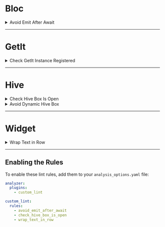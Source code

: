 <!-- 
This README describes the package. If you publish this package to pub.dev,
this README's contents appear on the landing page for your package.

For information about how to write a good package README, see the guide for
[writing package pages](https://dart.dev/tools/pub/writing-package-pages). 

For general information about developing packages, see the Dart guide for
[creating packages](https://dart.dev/guides/libraries/create-packages)
and the Flutter guide for
[developing packages and plugins](https://flutter.dev/to/develop-packages). 
-->

# Bloc

<details>
<summary>Avoid Emit After Await</summary>

**Lint Name**: `avoid_emit_after_await`

**Description**:  
This lint rule ensures that `emit` calls in a `Bloc` are properly guarded by a check for `isClosed` when they occur after an `await` expression. This prevents potential runtime errors caused by emitting states to a closed `Bloc`.

---

### Problem

When using `emit` in a `Bloc`, if the `Bloc` is closed after an `await` operation, calling `emit` will throw an exception. This lint rule ensures that all `emit` calls after an `await` are wrapped in a guard like `if (!isClosed)`.

---

### Example

#### Bad Code:
```dart
Future<void> someAsyncFunction() async {
  await Future.delayed(Duration(seconds: 1));
  emit(SomeState()); // This can throw if the Bloc is closed
}
```

#### Good Code:
```dart
Future<void> someAsyncFunction() async {
  await Future.delayed(Duration(seconds: 1));
  if (!isClosed) {
    emit(SomeState()); // Safe to emit
  }
}
```

</details>

---


# GetIt

<details>
<summary>Check GetIt Instance Registered</summary>

**Lint Name**: `check_get_it_instance_registered`

**Description**:  
This lint rule ensures that calls to `GetIt.I<T>()` are properly guarded by a check for `isRegistered<T>()` before retrieving the instance. This prevents potential runtime errors caused by attempting to retrieve an unregistered dependency.

---

### Problem

When retrieving instances from GetIt's service locator using `GetIt.I<T>()`, if the type is not registered, it will throw a runtime exception. This lint rule ensures that all retrievals are preceded by a check to ensure the type is registered before accessing it.

---

### Example

#### Bad Code:
```dart
void someFunction() {
  final controller = GetIt.I<Controller>(); // This can throw if Controller is not registered
  controller.doSomething();
}
```

#### Good Code:
```dart
void someFunction() {
  if (GetIt.I.isRegistered<Controller>()) {
    final controller = GetIt.I<Controller>(); // Safe to retrieve
    controller.doSomething();
  }
}
```

#### Alternative Good Code:
```dart
void someFunction() {
  if (!GetIt.I.isRegistered<Controller>()) return;
  
  final controller = GetIt.I<Controller>(); // Safe to retrieve
  controller.doSomething();
}
```

---

### Fix

The lint rule provides an automatic fix that wraps the `GetIt.I<T>()` call in an `if (GetIt.I.isRegistered<T>())` check.

#### Example Fix:
##### Input:
```dart
final controller = GetIt.I<Controller>();
controller.doSomething();
```

##### Output:
```dart
if (GetIt.I.isRegistered<Controller>()) {
  final controller = GetIt.I<Controller>();
  controller.doSomething();
}
```

</details>

---

# Hive

<details>
<summary>Check Hive Box Is Open</summary>

**Lint Name**: `check_hive_box_is_open`

**Description**:  
This lint rule ensures that operations on a Hive box (e.g., `put`, `delete`, `add`) are properly guarded by a check for `isOpen`. This prevents potential runtime errors caused by attempting to modify a closed Hive box.

---

### Problem

When performing operations on a Hive box, if the box is closed, it can throw runtime exceptions. This lint rule ensures that all modifying operations on a Hive box are preceded by a check to ensure the box is open.

---

### Example

#### Bad Code:
```dart
void saveData(Box box) {
  box.put('key', 'value'); // This can throw if the box is closed
}
```

#### Good Code:
```dart
void saveData(Box box) {
  if (box.isOpen) {
    box.put('key', 'value'); // Safe to modify the box
  }
}
```

#### Alternative Good Code:
```dart
void saveData(Box box) {
  if (!box.isOpen) return;
  box.put('key', 'value'); // Safe to modify the box
}
```

---

### Fix

The lint rule provides an automatic fix that wraps the Hive box operation in an `if (box.isOpen)` check.

#### Example Fix:
##### Input:
```dart
box.put('key', 'value');
```

##### Output:
```dart
if (box.isOpen) {
  box.put('key', 'value');
}
```

</details>



<details>
<summary>Avoid Dynamic Hive Box</summary>

**Lint Name**: `avoid_dynamic_hive_box`

**Description**:  
This lint rule ensures that Hive boxes are created with explicit type parameters rather than using implicit dynamic types. This promotes type safety and prevents potential runtime errors caused by storing or retrieving values of unexpected types.

---

### Problem

When creating Hive boxes without specifying type parameters (e.g., `Hive.openBox('myBox')` instead of `Hive.openBox<String>('myBox')`), the box defaults to using `dynamic` types. This can lead to type errors at runtime when accessing data and bypasses Dart's static type checking, making your code less safe and harder to maintain.

---

### Example

#### Bad Code:
```dart
final box = await Hive.openBox('settings');
final lazyBox = await Hive.openLazyBox('contacts');
```
#### Good Code:
```dart
final box = await Hive.openBox<String>('settings');
final lazyBox = await Hive.openLazyBox<Contact>('contacts');
```

</details>

---

# Widget

<details>
<summary>Wrap Text in Row</summary>

**Lint Name**: `wrap_text_in_row`

**Description**:  
This lint rule ensures that `Text` widgets inside a `Row` are wrapped with `Flexible` or `Expanded` to prevent overflow issues. This is particularly important when the `Row` does not have constraints on its width, which can cause the `Text` widget to overflow and result in runtime layout errors.

---

### Problem

When placing a `Text` widget directly inside a `Row`, it can overflow if the text content is too long and the `Row` does not have sufficient constraints. Wrapping the `Text` widget with `Flexible` or `Expanded` ensures that the text is properly constrained and avoids layout issues.

---

### Example

#### Bad Code:
```dart
Row(
  children: [
    Text('This is a very long text that might overflow'),
    Icon(Icons.check),
  ],
);
```

#### Good Code:
```dart
Row(
  children: [
    Flexible(
      child: Text('This is a very long text that might overflow'),
    ),
    Icon(Icons.check),
  ],
);
```

---

### Fix

The lint rule provides an automatic fix that wraps the `Text` widget with a `Flexible` widget.

#### Example Fix:
##### Input:
```dart
Text('This is a very long text that might overflow');
```

##### Output:
```dart
Flexible(
  child: Text('This is a very long text that might overflow'),
);
```

</details>

---



## Enabling the Rules

To enable these lint rules, add them to your `analysis_options.yaml` file:

```yaml
analyzer:
  plugins:
    - custom_lint

custom_lint:
  rules:
    - avoid_emit_after_await
    - check_hive_box_is_open
    - wrap_text_in_row
```